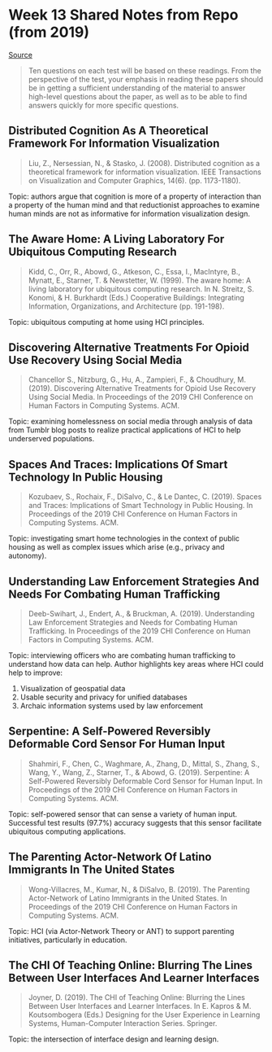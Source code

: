 # Week 13 Shared Notes from Repo (from 2019)

[Source](https://github.com/stevenxchung/OMSCS-Notes/blob/master/CS%206750%20-%20HCI/Required%20Reading/Week%2013%20-%20Best%20of%20Georgia%20Tech%20HCI.md)

> Ten questions on each test will be based on these readings. From the perspective of the test, your emphasis in reading these papers should be in getting a sufficient understanding of the material to answer high-level questions about the paper, as well as to be able to find answers quickly for more specific questions.

## Distributed Cognition As A Theoretical Framework For Information Visualization

> Liu, Z., Nersessian, N., & Stasko, J. (2008). Distributed cognition as a theoretical framework for information visualization. IEEE Transactions on Visualization and Computer Graphics, 14(6). (pp. 1173-1180).

Topic: authors argue that cognition is more of a property of interaction than a property of the human mind and that reductionist approaches to examine human minds are not as informative for information visualization design.

## The Aware Home: A Living Laboratory For Ubiquitous Computing Research

> Kidd, C., Orr, R., Abowd, G., Atkeson, C., Essa, I., MacIntyre, B., Mynatt, E., Starner, T. & Newstetter, W. (1999). The aware home: A living laboratory for ubiquitous computing research. In N. Streitz, S. Konomi, & H. Burkhardt (Eds.) Cooperative Buildings: Integrating Information, Organizations, and Architecture (pp. 191-198).

Topic: ubiquitous computing at home using HCI principles.

## Discovering Alternative Treatments For Opioid Use Recovery Using Social Media

> Chancellor S., Nitzburg, G., Hu, A., Zampieri, F., & Choudhury, M. (2019). Discovering Alternative Treatments for Opioid Use Recovery Using Social Media. In Proceedings of the 2019 CHI Conference on Human Factors in Computing Systems. ACM.

Topic: examining homelessness on social media through analysis of data from Tumblr blog posts to realize practical applications of HCI to help underserved populations.

## Spaces And Traces: Implications Of Smart Technology In Public Housing

> Kozubaev, S., Rochaix, F., DiSalvo, C., & Le Dantec, C. (2019). Spaces and Traces: Implications of Smart Technology in Public Housing. In Proceedings of the 2019 CHI Conference on Human Factors in Computing Systems. ACM.

Topic: investigating smart home technologies in the context of public housing as well as complex issues which arise (e.g., privacy and autonomy).

## Understanding Law Enforcement Strategies And Needs For Combating Human Trafficking

> Deeb-Swihart, J., Endert, A., & Bruckman, A. (2019). Understanding Law Enforcement Strategies and Needs for Combating Human Trafficking. In Proceedings of the 2019 CHI Conference on Human Factors in Computing Systems. ACM.

Topic: interviewing officers who are combating human trafficking to understand how data can help. Author highlights key areas where HCI could help to improve:

1. Visualization of geospatial data
2. Usable security and privacy for unified databases
3. Archaic information systems used by law enforcement

## Serpentine: A Self-Powered Reversibly Deformable Cord Sensor For Human Input

> Shahmiri, F., Chen, C., Waghmare, A., Zhang, D., Mittal, S., Zhang, S., Wang, Y., Wang, Z., Starner, T., & Abowd, G. (2019). Serpentine: A Self-Powered Reversibly Deformable Cord Sensor for Human Input. In Proceedings of the 2019 CHI Conference on Human Factors in Computing Systems. ACM.

Topic: self-powered sensor that can sense a variety of human input. Successful test results (97.7%) accuracy suggests that this sensor facilitate ubiquitous computing applications.

## The Parenting Actor-Network Of Latino Immigrants In The United States

> Wong-Villacres, M., Kumar, N., & DiSalvo, B. (2019). The Parenting Actor-Network of Latino Immigrants in the United States. In Proceedings of the 2019 CHI Conference on Human Factors in Computing Systems. ACM.

Topic: HCI (via Actor-Network Theory or ANT) to support parenting initiatives, particularly in education.

## The CHI Of Teaching Online: Blurring The Lines Between User Interfaces And Learner Interfaces

> Joyner, D. (2019). The CHI of Teaching Online: Blurring the Lines Between User Interfaces and Learner Interfaces. In E. Kapros & M. Koutsombogera (Eds.) Designing for the User Experience in Learning Systems, Human-Computer Interaction Series. Springer.

Topic: the intersection of interface design and learning design.
